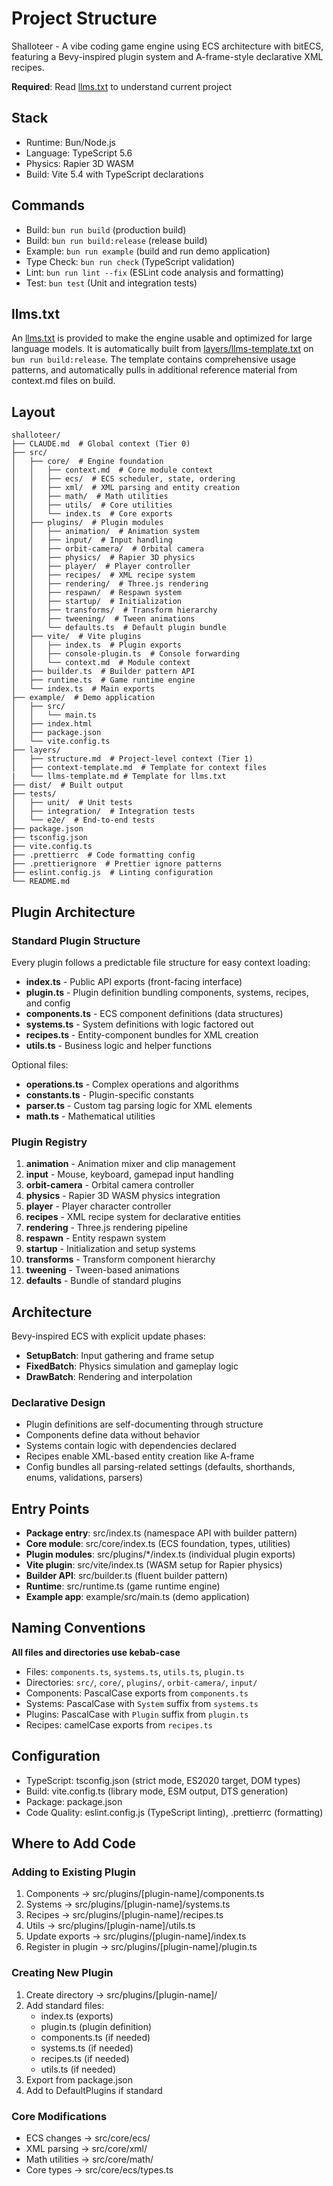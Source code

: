# Project Structure

Shalloteer - A vibe coding game engine using ECS architecture with bitECS, featuring a Bevy-inspired plugin system and A-frame-style declarative XML recipes.

**Required**: Read [llms.txt](llms.txt) to understand current project

## Stack

- Runtime: Bun/Node.js
- Language: TypeScript 5.6
- Physics: Rapier 3D WASM
- Build: Vite 5.4 with TypeScript declarations

## Commands

- Build: `bun run build` (production build)
- Build: `bun run build:release` (release build)
- Example: `bun run example` (build and run demo application)
- Type Check: `bun run check` (TypeScript validation)
- Lint: `bun run lint --fix` (ESLint code analysis and formatting)
- Test: `bun test` (Unit and integration tests)

## llms.txt

An [llms.txt](../llms.txt) is provided to make the engine usable and optimized for large language models. It is automatically built from [layers/llms-template.txt](llms-template.txt) on `bun run build:release`. The template contains comprehensive usage patterns, and automatically pulls in additional reference material from context.md files on build.

## Layout

```
shalloteer/
├── CLAUDE.md  # Global context (Tier 0)
├── src/
│   ├── core/  # Engine foundation
│   │   ├── context.md  # Core module context
│   │   ├── ecs/  # ECS scheduler, state, ordering
│   │   ├── xml/  # XML parsing and entity creation
│   │   ├── math/  # Math utilities
│   │   ├── utils/  # Core utilities
│   │   └── index.ts  # Core exports
│   ├── plugins/  # Plugin modules
│   │   ├── animation/  # Animation system
│   │   ├── input/  # Input handling
│   │   ├── orbit-camera/  # Orbital camera
│   │   ├── physics/  # Rapier 3D physics
│   │   ├── player/  # Player controller
│   │   ├── recipes/  # XML recipe system
│   │   ├── rendering/  # Three.js rendering
│   │   ├── respawn/  # Respawn system
│   │   ├── startup/  # Initialization
│   │   ├── transforms/  # Transform hierarchy
│   │   ├── tweening/  # Tween animations
│   │   └── defaults.ts  # Default plugin bundle
│   ├── vite/  # Vite plugins
│   │   ├── index.ts  # Plugin exports
│   │   ├── console-plugin.ts  # Console forwarding
│   │   └── context.md  # Module context
│   ├── builder.ts  # Builder pattern API
│   ├── runtime.ts  # Game runtime engine
│   └── index.ts  # Main exports
├── example/  # Demo application
│   ├── src/
│   │   └── main.ts
│   ├── index.html
│   ├── package.json
│   └── vite.config.ts
├── layers/
│   ├── structure.md  # Project-level context (Tier 1)
│   ├── context-template.md  # Template for context files
|   └── llms-template.md # Template for llms.txt
├── dist/  # Built output
├── tests/
│   ├── unit/  # Unit tests
│   ├── integration/  # Integration tests
│   └── e2e/  # End-to-end tests
├── package.json
├── tsconfig.json
├── vite.config.ts
├── .prettierrc  # Code formatting config
├── .prettierignore  # Prettier ignore patterns
├── eslint.config.js  # Linting configuration
└── README.md
```

## Plugin Architecture

### Standard Plugin Structure

Every plugin follows a predictable file structure for easy context loading:

- **index.ts** - Public API exports (front-facing interface)
- **plugin.ts** - Plugin definition bundling components, systems, recipes, and config
- **components.ts** - ECS component definitions (data structures)
- **systems.ts** - System definitions with logic factored out
- **recipes.ts** - Entity-component bundles for XML creation
- **utils.ts** - Business logic and helper functions

Optional files:

- **operations.ts** - Complex operations and algorithms
- **constants.ts** - Plugin-specific constants
- **parser.ts** - Custom tag parsing logic for XML elements
- **math.ts** - Mathematical utilities

### Plugin Registry

1. **animation** - Animation mixer and clip management
2. **input** - Mouse, keyboard, gamepad input handling
3. **orbit-camera** - Orbital camera controller
4. **physics** - Rapier 3D WASM physics integration
5. **player** - Player character controller
6. **recipes** - XML recipe system for declarative entities
7. **rendering** - Three.js rendering pipeline
8. **respawn** - Entity respawn system
9. **startup** - Initialization and setup systems
10. **transforms** - Transform component hierarchy
11. **tweening** - Tween-based animations
12. **defaults** - Bundle of standard plugins

## Architecture

Bevy-inspired ECS with explicit update phases:

- **SetupBatch**: Input gathering and frame setup
- **FixedBatch**: Physics simulation and gameplay logic
- **DrawBatch**: Rendering and interpolation

### Declarative Design

- Plugin definitions are self-documenting through structure
- Components define data without behavior
- Systems contain logic with dependencies declared
- Recipes enable XML-based entity creation like A-frame
- Config bundles all parsing-related settings (defaults, shorthands, enums, validations, parsers)

## Entry Points

- **Package entry**: src/index.ts (namespace API with builder pattern)
- **Core module**: src/core/index.ts (ECS foundation, types, utilities)
- **Plugin modules**: src/plugins/\*/index.ts (individual plugin exports)
- **Vite plugin**: src/vite/index.ts (WASM setup for Rapier physics)
- **Builder API**: src/builder.ts (fluent builder pattern)
- **Runtime**: src/runtime.ts (game runtime engine)
- **Example app**: example/src/main.ts (demo application)

## Naming Conventions

**All files and directories use kebab-case**

- Files: `components.ts`, `systems.ts`, `utils.ts`, `plugin.ts`
- Directories: `src/`, `core/`, `plugins/`, `orbit-camera/`, `input/`
- Components: PascalCase exports from `components.ts`
- Systems: PascalCase with `System` suffix from `systems.ts`
- Plugins: PascalCase with `Plugin` suffix from `plugin.ts`
- Recipes: camelCase exports from `recipes.ts`

## Configuration

- TypeScript: tsconfig.json (strict mode, ES2020 target, DOM types)
- Build: vite.config.ts (library mode, ESM output, DTS generation)
- Package: package.json
- Code Quality: eslint.config.js (TypeScript linting), .prettierrc (formatting)

## Where to Add Code

### Adding to Existing Plugin

1. Components → src/plugins/[plugin-name]/components.ts
2. Systems → src/plugins/[plugin-name]/systems.ts
3. Recipes → src/plugins/[plugin-name]/recipes.ts
4. Utils → src/plugins/[plugin-name]/utils.ts
5. Update exports → src/plugins/[plugin-name]/index.ts
6. Register in plugin → src/plugins/[plugin-name]/plugin.ts

### Creating New Plugin

1. Create directory → src/plugins/[plugin-name]/
2. Add standard files:
   - index.ts (exports)
   - plugin.ts (plugin definition)
   - components.ts (if needed)
   - systems.ts (if needed)
   - recipes.ts (if needed)
   - utils.ts (if needed)
3. Export from package.json
4. Add to DefaultPlugins if standard

### Core Modifications

- ECS changes → src/core/ecs/
- XML parsing → src/core/xml/
- Math utilities → src/core/math/
- Core types → src/core/ecs/types.ts
